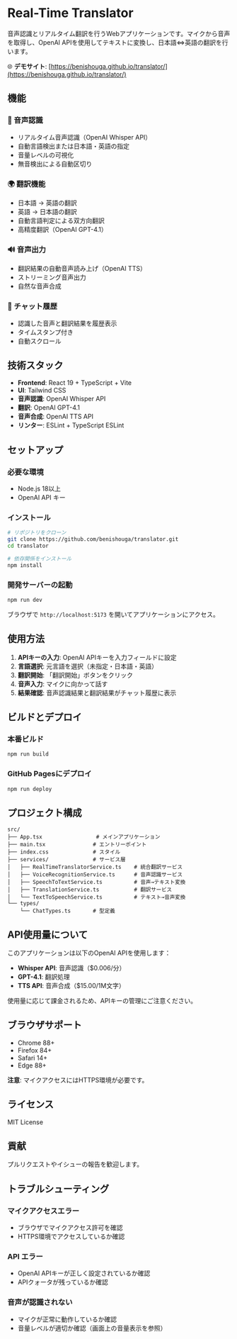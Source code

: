 # Real-Time Translator

音声認識とリアルタイム翻訳を行うWebアプリケーションです。マイクから音声を取得し、OpenAI APIを使用してテキストに変換し、日本語⇔英語の翻訳を行います。

🌐 **デモサイト**: [https://benishouga.github.io/translator/](https://benishouga.github.io/translator/)

## 機能

### 🎤 音声認識
- リアルタイム音声認識（OpenAI Whisper API）
- 自動言語検出または日本語・英語の指定
- 音量レベルの可視化
- 無音検出による自動区切り

### 🌍 翻訳機能
- 日本語 → 英語の翻訳
- 英語 → 日本語の翻訳
- 自動言語判定による双方向翻訳
- 高精度翻訳（OpenAI GPT-4.1）

### 🔊 音声出力
- 翻訳結果の自動音声読み上げ（OpenAI TTS）
- ストリーミング音声出力
- 自然な音声合成

### 💬 チャット履歴
- 認識した音声と翻訳結果を履歴表示
- タイムスタンプ付き
- 自動スクロール

## 技術スタック

- **Frontend**: React 19 + TypeScript + Vite
- **UI**: Tailwind CSS
- **音声認識**: OpenAI Whisper API
- **翻訳**: OpenAI GPT-4.1
- **音声合成**: OpenAI TTS API
- **リンター**: ESLint + TypeScript ESLint

## セットアップ

### 必要な環境
- Node.js 18以上
- OpenAI API キー

### インストール

```bash
# リポジトリをクローン
git clone https://github.com/benishouga/translator.git
cd translator

# 依存関係をインストール
npm install
```

### 開発サーバーの起動

```bash
npm run dev
```

ブラウザで `http://localhost:5173` を開いてアプリケーションにアクセス。

## 使用方法

1. **APIキーの入力**: OpenAI APIキーを入力フィールドに設定
2. **言語選択**: 元言語を選択（未指定・日本語・英語）
3. **翻訳開始**: 「翻訳開始」ボタンをクリック
4. **音声入力**: マイクに向かって話す
5. **結果確認**: 音声認識結果と翻訳結果がチャット履歴に表示

## ビルドとデプロイ

### 本番ビルド

```bash
npm run build
```

### GitHub Pagesにデプロイ

```bash
npm run deploy
```

## プロジェクト構成

```
src/
├── App.tsx                 # メインアプリケーション
├── main.tsx               # エントリーポイント
├── index.css              # スタイル
├── services/              # サービス層
│   ├── RealTimeTranslatorService.ts    # 統合翻訳サービス
│   ├── VoiceRecognitionService.ts      # 音声認識サービス
│   ├── SpeechToTextService.ts          # 音声→テキスト変換
│   ├── TranslationService.ts           # 翻訳サービス
│   └── TextToSpeechService.ts          # テキスト→音声変換
└── types/
    └── ChatTypes.ts       # 型定義
```

## API使用量について

このアプリケーションは以下のOpenAI APIを使用します：

- **Whisper API**: 音声認識（$0.006/分）
- **GPT-4.1**: 翻訳処理
- **TTS API**: 音声合成（$15.00/1M文字）

使用量に応じて課金されるため、APIキーの管理にご注意ください。

## ブラウザサポート

- Chrome 88+
- Firefox 84+
- Safari 14+
- Edge 88+

**注意**: マイクアクセスにはHTTPS環境が必要です。

## ライセンス

MIT License

## 貢献

プルリクエストやイシューの報告を歓迎します。

## トラブルシューティング

### マイクアクセスエラー
- ブラウザでマイクアクセス許可を確認
- HTTPS環境でアクセスしているか確認

### API エラー
- OpenAI APIキーが正しく設定されているか確認
- APIクォータが残っているか確認

### 音声が認識されない
- マイクが正常に動作しているか確認
- 音量レベルが適切か確認（画面上の音量表示を参照）
